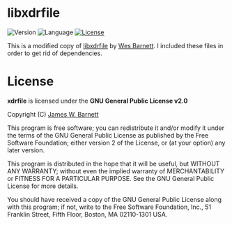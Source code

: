# libxdrfile

![Version](https://img.shields.io/badge/Current_release-v2.1.2-blue.svg)
![Language](https://img.shields.io/badge/Language-C-brightgreen.svg)
[![License](https://img.shields.io/badge/License-GNU_GPL_v2.0-blue.svg)](https://www.gnu.org/licenses/)

This is a modified copy of [libxdrfile](https://github.com/wesbarnett/libxdrfile) by [Wes Barnett](https://github.com/wesbarnett). I included these files in order to get rid of dependencies.

# License

**xdrfile** is licensed under the **GNU General Public License v2.0**

Copyright (C) [James W. Barnett](https://github.com/wesbarnett)

This program is free software; you can redistribute it and/or modify it under the terms of the GNU General Public License as published by the Free Software Foundation; either version 2 of the License, or (at your option) any later version.

This program is distributed in the hope that it will be useful, but WITHOUT ANY WARRANTY; without even the implied warranty of MERCHANTABILITY or FITNESS FOR A PARTICULAR PURPOSE. See the GNU General Public License for more details.

You should have received a copy of the GNU General Public License along with this program; if not, write to the Free Software Foundation, Inc., 51 Franklin Street, Fifth Floor, Boston, MA 02110-1301 USA.
